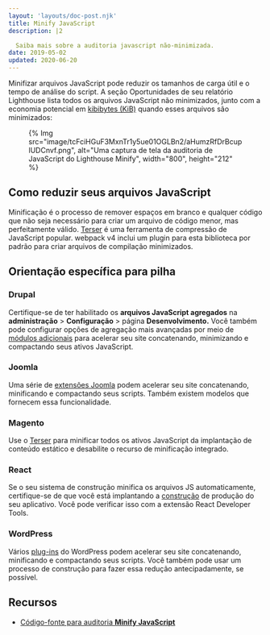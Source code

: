 ```yaml
---
layout: 'layouts/doc-post.njk'
title: Minify JavaScript
description: |2

  Saiba mais sobre a auditoria javascript não-minimizada.
date: 2019-05-02
updated: 2020-06-20
---
```


Minifizar arquivos JavaScript pode reduzir os tamanhos de carga útil e o tempo de análise do script. A seção Oportunidades de seu relatório Lighthouse lista todos os arquivos JavaScript não minimizados, junto com a economia potencial em [kibibytes (KiB)](https://en.wikipedia.org/wiki/Kibibyte) quando esses arquivos são minimizados:

<figure>{% Img src="image/tcFciHGuF3MxnTr1y5ue01OGLBn2/aHumzRfDrBcuplUDCnvf.png", alt="Uma captura de tela da auditoria de JavaScript do Lighthouse Minify", width="800", height="212" %}</figure>

## Como reduzir seus arquivos JavaScript

Minificação é o processo de remover espaços em branco e qualquer código que não seja necessário para criar um arquivo de código menor, mas perfeitamente válido. [Terser](https://github.com/terser-js/terser) é uma ferramenta de compressão de JavaScript popular. webpack v4 inclui um plugin para esta biblioteca por padrão para criar arquivos de compilação minimizados.

## Orientação específica para pilha

### Drupal

Certifique-se de ter habilitado os **arquivos JavaScript agregados** na **administração** &gt; **Configuração** &gt; página **Desenvolvimento.** Você também pode configurar opções de agregação mais avançadas por meio de [módulos adicionais](https://www.drupal.org/project/project_module?f%5B0%5D=&f%5B1%5D=&f%5B2%5D=im_vid_3%3A123&f%5B3%5D=&f%5B4%5D=sm_field_project_type%3Afull&f%5B5%5D=&f%5B6%5D=&text=javascript+aggregation&solrsort=iss_project_release_usage+desc&op=Search) para acelerar seu site concatenando, minimizando e compactando seus ativos JavaScript.

### Joomla

Uma série de [extensões Joomla](https://extensions.joomla.org/instant-search/?jed_live%5Bquery%5D=performance) podem acelerar seu site concatenando, minificando e compactando seus scripts. Também existem modelos que fornecem essa funcionalidade.

### Magento

Use o [Terser](https://www.npmjs.com/package/terser) para minificar todos os ativos JavaScript da implantação de conteúdo estático e desabilite o recurso de minificação integrado.

### React

Se o seu sistema de construção minifica os arquivos JS automaticamente, certifique-se de que você está implantando a [construção](https://reactjs.org/docs/optimizing-performance.html#use-the-production-build) de produção do seu aplicativo. Você pode verificar isso com a extensão React Developer Tools.

### WordPress

Vários [plug-ins](https://wordpress.org/plugins/search/minify+javascript/) do WordPress podem acelerar seu site concatenando, minificando e compactando seus scripts. Você também pode usar um processo de construção para fazer essa redução antecipadamente, se possível.

## Recursos

- [Código-fonte para auditoria **Minify JavaScript**](https://github.com/GoogleChrome/lighthouse/blob/master/lighthouse-core/audits/byte-efficiency/unminified-javascript.js)
